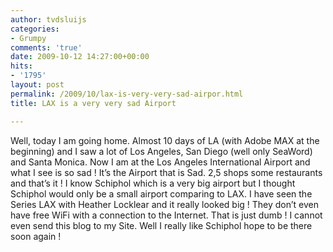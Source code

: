 ```yaml
---
author: tvdsluijs
categories:
- Grumpy
comments: 'true'
date: 2009-10-12 14:27:00+00:00
hits:
- '1795'
layout: post
permalink: /2009/10/lax-is-very-very-sad-airpor.html
title: LAX is a very very sad Airport

---
```

Well, today I am going home. Almost 10 days of LA (with Adobe MAX at the beginning) and I saw a lot of Los Angeles, San Diego (well only SeaWord) and Santa Monica. Now I am at the Los Angeles International Airport and what I see is so sad ! <a name="more"></a> It’s the Airport that is Sad. 2,5 shops some restaurants and that’s it ! I know Schiphol which is a very big airport but I thought Schiphol would only be a small airport comparing to LAX. I have seen the Series LAX with Heather Locklear and it really looked big ! They don’t even have free WiFi with a connection to the Internet. That is just dumb ! I cannot even send this blog to my Site. Well I really like Schiphol hope to be there soon again !